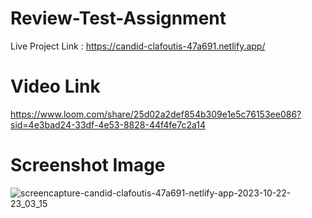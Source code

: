 # Review-Test-Assignment

Live Project Link : https://candid-clafoutis-47a691.netlify.app/

# Video Link

https://www.loom.com/share/25d02a2def854b309e1e5c76153ee086?sid=4e3bad24-33df-4e53-8828-44f4fe7c2a14

# Screenshot Image 


![screencapture-candid-clafoutis-47a691-netlify-app-2023-10-22-23_03_15](https://github.com/pandit986/Review-Test-Assignment/assets/68102753/59450d96-a894-4fc2-bc74-5b6afba4db13)


